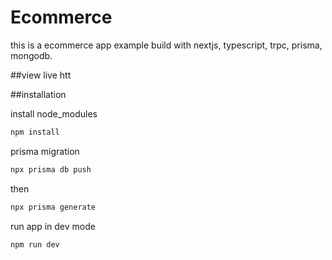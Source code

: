 # Ecommerce
this is a ecommerce app example build with nextjs, typescript, trpc, prisma, mongodb.

##view live
htt

##installation
 
install node_modules
```sh
npm install
```

prisma migration
```sh
npx prisma db push
```
then

```sh
npx prisma generate
```

run app in dev mode
```sh
npm run dev
```

